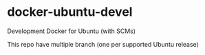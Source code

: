 # docker-ubuntu-devel
Development Docker for Ubuntu (with SCMs)

This repo have multiple branch (one per supported Ubuntu release)
